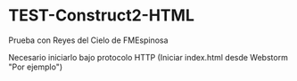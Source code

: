 # TEST-Construct2-HTML
Prueba con Reyes del Cielo de FMEspinosa

Necesario iniciarlo bajo protocolo HTTP (Iniciar index.html desde Webstorm "Por ejemplo")
